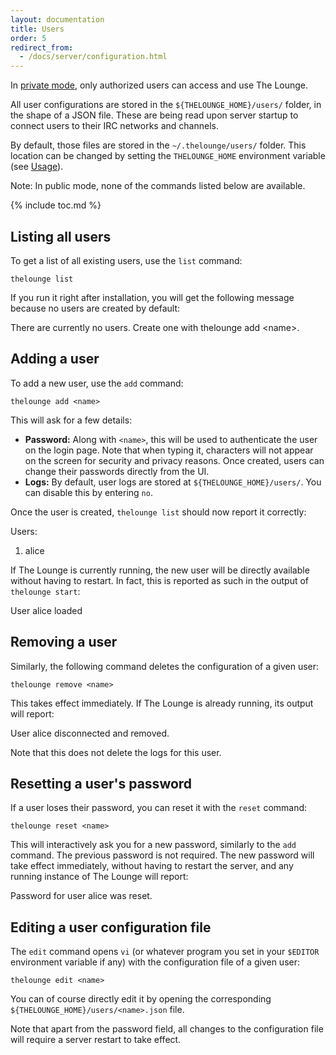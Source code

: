 ```yaml
---
layout: documentation
title: Users
order: 5
redirect_from:
  - /docs/server/configuration.html
---
```


In [private mode](/docs/configuration#public), only authorized users can
access and use The Lounge.

All user configurations are stored in the `${THELOUNGE_HOME}/users/` folder, in
the shape of a JSON file. These are being read upon server startup to connect
users to their IRC networks and channels.

By default, those files are stored in the `~/.thelounge/users/` folder. This
location can be changed by setting the `THELOUNGE_HOME` environment variable
(see [Usage](/docs/usage#thelounge_home)).

Note: In public mode, none of the commands listed below are available.

{% include toc.md %}

## Listing all users

To get a list of all existing users, use the `list` command:

```
thelounge list
```

If you run it right after installation, you will get the following message
because no users are created by default:

<div class="terminal">
  <span class="terminal-log-info"></span>
  There are currently no users. Create one with <span class="terminal-bold">thelounge add &lt;name&gt;</span>.
</div>

## Adding a user

To add a new user, use the `add` command:

```
thelounge add <name>
```

This will ask for a few details:

- **Password:** Along with `<name>`, this will be used to authenticate the user
  on the login page. Note that when typing it, characters will not appear on the
  screen for security and privacy reasons. Once created, users can change their
  passwords directly from the UI.
- **Logs:** By default, user logs are stored at `${THELOUNGE_HOME}/users/`. You
  can disable this by entering `no`.

Once the user is created, `thelounge list` should now report it correctly:

<div class="terminal">
  <span class="terminal-log-info"></span>
  Users:<br>

  <span class="terminal-log-info"></span>
  1. <span class="terminal-bold">alice</span>
</div>

If The Lounge is currently running, the new user will be directly available
without having to restart. In fact, this is reported as such in the output of
`thelounge start`:

<div class="terminal">
  <span class="terminal-log-info"></span>
  User <span class="terminal-bold">alice</span> loaded
</div>

## Removing a user

Similarly, the following command deletes the configuration of a given user:

```
thelounge remove <name>
```

This takes effect immediately. If The Lounge is already running, its output will
report:

<div class="terminal">
  <span class="terminal-log-info"></span>
  User <span class="terminal-bold">alice</span> disconnected and removed.
</div>

Note that this does not delete the logs for this user.

## Resetting a user's password

If a user loses their password, you can reset it with the `reset` command:

```
thelounge reset <name>
```

This will interactively ask you for a new password, similarly to the `add`
command. The previous password is not required. The new password will take
effect immediately, without having to restart the server, and any running
instance of The Lounge will report:

<div class="terminal">
  <span class="terminal-log-info"></span>
  Password for user <span class="terminal-bold">alice</span> was reset.
</div>

## Editing a user configuration file

The `edit` command opens `vi` (or whatever program you set in your `$EDITOR`
environment variable if any) with the configuration file of a given user:

```
thelounge edit <name>
```

You can of course directly edit it by opening the corresponding
`${THELOUNGE_HOME}/users/<name>.json` file.

Note that apart from the password field, all changes to the configuration file
will require a server restart to take effect.
